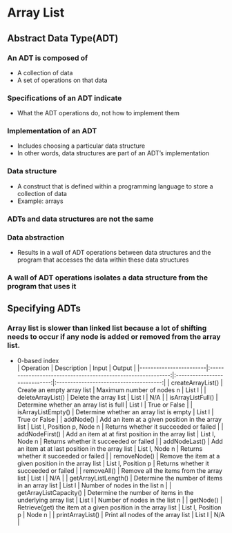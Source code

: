 #   Array List<br>
##  Abstract Data Type(ADT)<br>
### An ADT is composed of<br>
*   A collection of data<br>
*   A set of operations on that data<br>

### Specifications of an ADT indicate<br>
*   What the ADT operations do, not how to implement them<br>

### Implementation of an ADT<br>
*   Includes choosing a particular data structure<br>
*   In other words, data structures are part of an ADT’s implementation<br>

### Data structure<br>
*   A construct that is defined within a programming language to store a collection of data<br>
*   Example: arrays<br>

### ADTs and data structures are not the same<br>

### Data abstraction<br>
*   Results in a wall of ADT operations between data structures and the program that accesses the data within these data structures<br>

### A wall of ADT operations isolates a data structure from the program that uses it<br>

##  Specifying ADTs<br>
### Array list is slower than linked list because a lot of shifting needs to occur if any node is added or removed from the array list.
*   0-based index<br>
| Operation              | Description                                                  | Input                         | Output                                 |
|------------------------|:------------------------------------------------------------:|:-----------------------------:|:--------------------------------------:|
| createArrayList()      | Create an empty array list                                   | Maximum number of nodes n     | List l                                 |
| deleteArrayList()      | Delete the array list                                        | List l                        | N/A                                    |
| isArrayListFull()      | Determine whether an array list is full                      | List l                        | True or False                          |
| isArrayListEmpty()     | Determine whether an array list is empty                     | List l                        | True or False                          |
| addNode()              | Add an item at a given position in the array list            | List l, Position p, Node n    | Returns whether it succeeded or failed |
| addNodeFirst()         | Add an item at at first position in the array list           | List l, Node n                | Returns whether it succeeded or failed |
| addNodeLast()          | Add an item at at last position in the array list            | List l, Node n                | Returns whether it succeeded or failed |
| removeNode()           | Remove the item at a given position in the array list        | List l, Position p            | Returns whether it succeeded or failed |
| removeAll()            | Remove all the items from the array list                     | List l                        | N/A                                    |
| getArrayListLength()   | Determine the number of items in an array list               | List l                        | Number of nodes in the list n          |
| getArrayListCapacity() | Determine the number of items in the underlying array list   | List l                        | Number of nodes in the list n          |
| getNode()              | Retrieve(get) the item at a given position in the array list | List l, Position p            | Node n                                 |
| printArrayList()       | Print all nodes of the array list                            | List l                        | N/A                                    |
